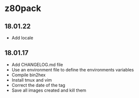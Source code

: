 # z80pack

## 18.01.22
- Add locale

## 18.01.17
- Add CHANGELOG.md file
- Use an environment file to define the environments variables
- Compile bin2hex
- Install tmux and vim
- Correct the date of the tag
- Save all images created and kill them
